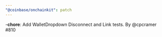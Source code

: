 ```yaml
---
"@coinbase/onchainkit": patch
---
```


-**chore**: Add WalletDropdown Disconnect and Link tests. By @cpcramer #810
